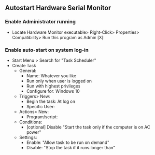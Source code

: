## Autostart Hardware Serial Monitor
### Enable Administrator running
* Locate Hardware Monitor executable> Right-Click> Properties> Compatibility> Run this program as Admin [X]

### Enable auto-start on system log-in
* Start Menu > Search for "Task Scheduler"
* Create Task
  * General:
    * Name: Whatever you like
    * Run only when user is logged on
    * Run with highest privileges
    * Configure for: Windows 10
  * Triggers> New:
    * Begin the task: At log on
    * Specific User: <your user>
  * Actions> New:
    * Program/script: <Hardware Monitor Executable>
  * Conditions:
    * [optional] Disable "Start the task only if the computer is on AC power"
  * Settings:
    * Enable: "Allow task to be run on demand"
    * Disable: "Stop the task if it runs longer than"

